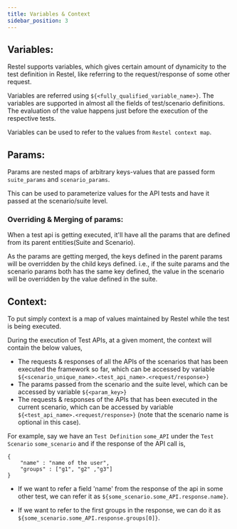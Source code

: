 ```yaml
---
title: Variables & Context
sidebar_position: 3
---
```


## Variables:

Restel supports variables, which gives certain amount of dynamicity to the test definition in Restel, like referring to the request/response of some other request.

Variables are referred using `${<fully_qualified_variable_name>}`. The variables are supported in almost all the fields of test/scenario definitions. The evaluation of the value happens just before the execution of the respective tests.

Variables can be used to refer to the values from `Restel context map`.

## Params:

Params are nested maps of arbitrary keys-values that are passed form `suite_params` and `scenario_params`.

This can be used to parameterize values for the API tests and have it passed at the scenario/suite level.

### Overriding & Merging of params:

When a test api is getting executed, it'll have all the  params that are defined from its parent entities(Suite and Scenario).

As the params are getting merged, the keys defined in the parent params will be overridden by the child keys defined.
i.e., if the suite params and the scenario params both has the same key defined, the value in the scenario will be overridden by the value defined in the suite.

## Context:

To put simply context is a map of values maintained by Restel while the test is being executed.

During the execution of Test APIs, at a given moment, the context will contain the below values,

- The requests & responses of all the APIs of the scenarios that has been executed the framework so far, which can be accessed by variable 
`${<scenario_unique_name>.<test_api_name>.<request/response>}`
- The params passed from the scenario and the suite level, which can be accessed by variable `${<param_key>}` 
- The requests & responses of the APIs that has been executed in the current scenario, which can be accessed by variable 
`${<test_api_name>.<request/response>}` (note that the scenario name is optional in this case).

For example, say we have an `Test Definition` `some_API` under the `Test Scenario` `some_scenario` and if the response of the API call is,

```
{
    "name" : "name of the user",
    "groups" : ["g1", "g2" ,"g3"]
}
```
- If we want to refer a field 'name' from the response of the api in some other test, we can refer it as `${some_scenario.some_API.response.name}`.

- If we want to refer to the first groups in the response, we can do it as `${some_scenario.some_API.response.groups[0]}`.
